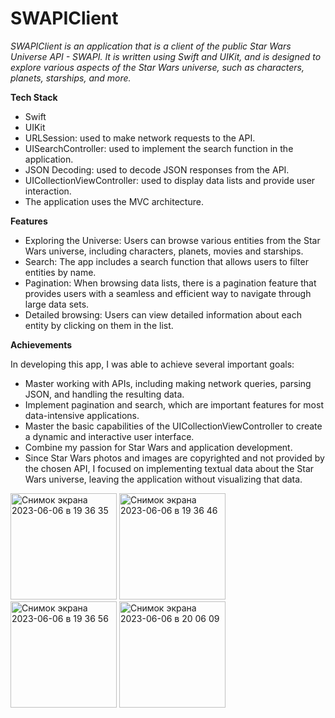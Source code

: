 # SWAPIClient

*SWAPIClient is an application that is a client of the public Star Wars Universe API - SWAPI. It is written using Swift and UIKit, and is designed to explore various aspects of the Star Wars universe, such as characters, planets, starships, and more.*

**Tech Stack**

- Swift
- UIKit
- URLSession: used to make network requests to the API.
- UISearchController: used to implement the search function in the application.
- JSON Decoding: used to decode JSON responses from the API.
- UICollectionViewController: used to display data lists and provide user interaction.
- The application uses the MVC architecture.

**Features**

- Exploring the Universe: Users can browse various entities from the Star Wars universe, including characters, planets, movies and starships.
- Search: The app includes a search function that allows users to filter entities by name.
- Pagination: When browsing data lists, there is a pagination feature that provides users with a seamless and efficient way to navigate through large data sets.
- Detailed browsing: Users can view detailed information about each entity by clicking on them in the list.

**Achievements**

In developing this app, I was able to achieve several important goals:

- Master working with APIs, including making network queries, parsing JSON, and handling the resulting data.
- Implement pagination and search, which are important features for most data-intensive applications.
- Master the basic capabilities of the UICollectionViewController to create a dynamic and interactive user interface.
- Combine my passion for Star Wars and application development.
- Since Star Wars photos and images are copyrighted and not provided by the chosen API, I focused on implementing textual data about the Star Wars universe, leaving the application without visualizing that data.

<img width="170" alt="Снимок экрана 2023-06-06 в 19 36 35" src="https://github.com/Lepiozdyx/SWAPIClient/assets/24369933/4d8d9345-21bc-4bcc-b9ab-87b00ee28a06">
<img width="170" alt="Снимок экрана 2023-06-06 в 19 36 46" src="https://github.com/Lepiozdyx/SWAPIClient/assets/24369933/614114e0-648f-4803-80c0-970f9153e6df">
<img width="170" alt="Снимок экрана 2023-06-06 в 19 36 56" src="https://github.com/Lepiozdyx/SWAPIClient/assets/24369933/8856fefb-3b9d-40dc-a848-97965ef71122">
<img width="170" alt="Снимок экрана 2023-06-06 в 20 06 09" src="https://github.com/Lepiozdyx/SWAPIClient/assets/24369933/b95084a4-247c-4bdf-bdfc-e323f373df94">
